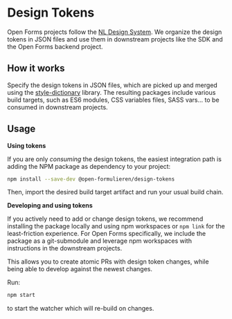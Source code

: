 # Design Tokens

Open Forms projects follow the [NL Design System](https://github.com/nl-design-system).
We organize the design tokens in JSON files and use them in downstream projects like the
SDK and the Open Forms backend project.

## How it works

Specify the design tokens in JSON files, which are picked up and merged using the
[style-dictionary](https://www.npmjs.com/package/style-dictionary) library. The resulting
packages include various build targets, such as ES6 modules, CSS variables files, SASS
vars... to be consumed in downstream projects.

## Usage

**Using tokens**

If you are only _consuming_ the design tokens, the easiest integration path is adding
the NPM package as dependency to your project:

```bash
npm install --save-dev @open-formulieren/design-tokens
```

Then, import the desired build target artifact and run your usual build chain.

**Developing and using tokens**

If you actively need to add or change design tokens, we recommend installing the package
locally and using npm workspaces or `npm link` for the least-friction experience. For
Open Forms specifically, we include the package as a git-submodule and leverage
npm workspaces with instructions in the downstream projects.

This allows you to create atomic PRs with design token changes, while being able to
develop against the newest changes.

Run:

```bash
npm start
```

to start the watcher which will re-build on changes.
